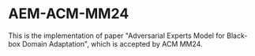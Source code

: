 # AEM-ACM-MM24
This is the implementation of paper "Adversarial Experts Model for Black-box Domain Adaptation", which is accepted by ACM MM24.
